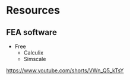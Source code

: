 # Resources

## FEA software
- Free
  - Calculix
  - Simscale
 
https://www.youtube.com/shorts/VWn_Q5_kTsY
